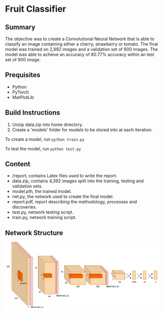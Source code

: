 # Fruit Classifier

## Summary

The objective was to create a Convolutional Neural Network that is able to classify an image containing either a cherry, strawberry or tomato. The final model was trained on 2,892 images and a validation set of 600 images. The model was able to achieve an accuracy of 80.77% accuracy within an test set of 900 image.

## Prequisites

- Python
- PyTorch
- MatPlotLib

## Build Instructions

1. Unzip data.zip into home directory.
2. Create a 'models' folder for models to be stored into at each iteration.

To create a model, run `python train.py`

To test the model, run `python test.py`

## Content

- /report, contains Latex files used to write the report.
- data.zip, contains 4,392 images split into the training, testing and validation sets.
- model.pth, the trained model.
- net.py, the network used to create the final model.
- report.pdf, report describing the methodology, processes and discoveries.
- test.py, network testing script.
- train.py, network training script.

## Network Structure

![Network Structure Diagram](network_diagram.png)
